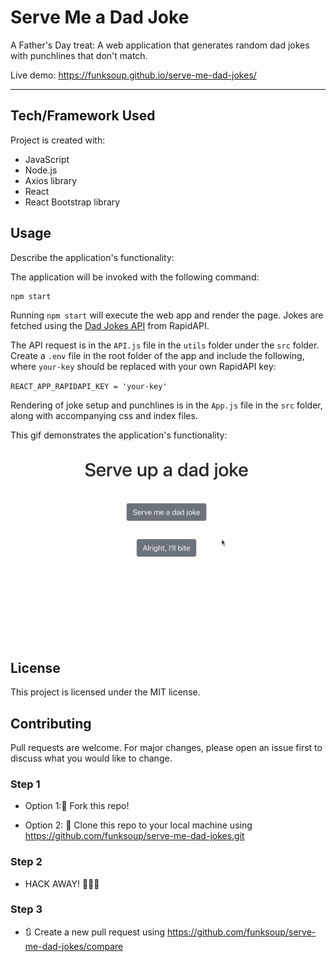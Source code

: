 
# Serve Me a Dad Joke

A Father's Day treat: A web application that generates random dad jokes with punchlines that don't match. 

Live demo: https://funksoup.github.io/serve-me-dad-jokes/

------

## Tech/Framework Used

Project is created with:

* JavaScript
* Node.js
* Axios library
* React 
* React Bootstrap library


## Usage

Describe the application's functionality:

The application will be invoked with the following command:
```
npm start
```

Running `npm start` will execute the web app and render the page. Jokes are fetched using the <a href="https://rapidapi.com/KegenGuyll/api/dad-jokes/">Dad Jokes API</a> from RapidAPI. 

The API request is in the `API.js` file in the `utils` folder under the `src` folder. Create a `.env` file in the root folder of the app and include the following, where `your-key` should be replaced with your own RapidAPI key:

`REACT_APP_RAPIDAPI_KEY = 'your-key'`

Rendering of joke setup and punchlines is in the `App.js` file in the `src` folder, along with accompanying css and index files.


This gif demonstrates the application's functionality:

<img src = "/public/images/dadjokes-demo.gif" width="600">


## License

This project is licensed under the MIT license.


## Contributing

Pull requests are welcome. For major changes, please open an issue first to discuss what you would like to change.


### Step 1

* Option 1:🍴 Fork this repo!

* Option 2: 👯 Clone this repo to your local machine using https://github.com/funksoup/serve-me-dad-jokes.git

### Step 2

* HACK AWAY! 🔨🔨🔨

### Step 3

* 🔃 Create a new pull request using https://github.com/funksoup/serve-me-dad-jokes/compare


